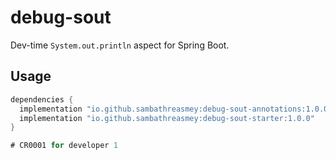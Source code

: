 # debug-sout

Dev-time `System.out.println` aspect for Spring Boot.

## Usage
```gradle
dependencies {
  implementation "io.github.sambathreasmey:debug-sout-annotations:1.0.0"
  implementation "io.github.sambathreasmey:debug-sout-starter:1.0.0"
}

# CR0001 for developer 1
